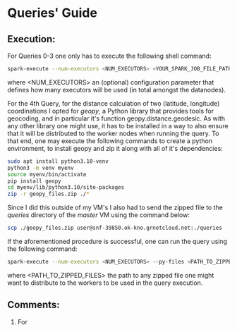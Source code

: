 # Queries' Guide
## Execution:
For Queries 0-3 one only has to execute the following shell command:
```bash
spark-execute --num-executors <NUM_EXECUTORS> <YOUR_SPARK_JOB_FILE_PATH>
```
where <NUM_EXECUTORS> an (optional) configuration parameter that defines how many executors will be used (in total amongst the datanodes).


For the 4th Query, for the distance calculation of two (latitude, longitude) coordinations I opted for _geopy_, a Python library that provides tools for geocoding, and in particular it's function geopy.distance.geodesic. As with any other library one might use, it has to be installed in a way to also ensure that it will be distributed to the worker nodes when running the query. To that end, one may execute the following commands to create a python environment, to install geopy and zip it along with all of it's dependencies:
```bash
sudo apt install python3.10-venv
python3 -m venv myenv
source myenv/bin/activate
pip install geopy
cd myenv/lib/python3.10/site-packages
zip -r geopy_files.zip ./*
```
Since I did this outside of my VM's I also had to send the zipped file to the _queries_ directory of the _master_ VM using the command below:
```bash
scp ./geopy_files.zip user@snf-39850.ok-kno.grnetcloud.net:./queries
```
If the aforementioned procedure is successful, one can run the query using the following command:
```bash
spark-execute --num-executors <NUM_EXECUTORS> --py-files <PATH_TO_ZIPPED_FILES> <YOUR_SPARK_JOB_FILE_PATH>
```
where <PATH_TO_ZIPPED_FILES> the path to any zipped file one might want to distribute to the workers to be used in the query execution.

## Comments:
1) For
